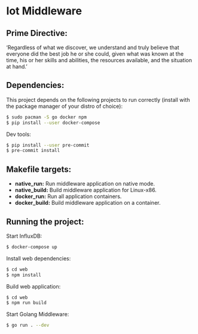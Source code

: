 # Iot Middleware

## Prime Directive:
‘Regardless of what we discover, we understand and truly believe that everyone did the best job he or she could, given what was known at the time, his or her skills and abilities, the resources available, and the situation at hand.’

## Dependencies:
This project depends on the following projects to run correctly (install with the package manager of your distro of choice):

```sh
$ sudo pacman -S go docker npm
$ pip install --user docker-compose
```

Dev tools:

```sh
$ pip install --user pre-commit
$ pre-commit install
```


## Makefile targets:
* __native_run:__ Run middleware application on native mode.
* __native_build:__ Build middleware application for Linux-x86.
* __docker_run:__ Run all application containers.
* __docker_build:__ Build middleware application on a container.

## Running the project:

Start InfluxDB:

```sh
$ docker-compose up
```

Install web dependencies:

```sh
$ cd web
$ npm install
```

Build web application:

```sh
$ cd web
$ npm run build
```

Start Golang Middleware:

```sh
$ go run . --dev
```
